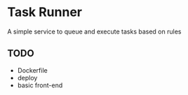 # Task Runner

A simple service to queue and execute tasks based on rules


## TODO

- Dockerfile
- deploy
- basic front-end
